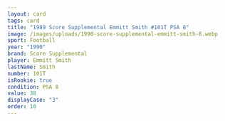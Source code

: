 ```yaml
---
layout: card
tags: card
title: "1989 Score Supplemental Emmitt Smith #101T PSA 8"
image: /images/uploads/1990-score-supplemental-emmitt-smith-8.webp
sport: Football
year: "1990"
brand: Score Supplemental
player: Emmitt Smith
lastName: Smith
number: 101T
isRookie: true
condition: PSA 8
value: 38
displayCase: "3"
order: 10
---
```

